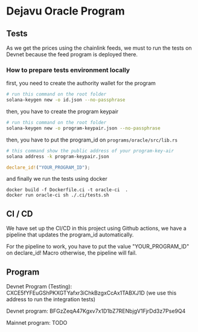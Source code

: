 # Dejavu Oracle Program

## Tests
As we get the prices using the chainlink feeds, we must to run the tests on Devnet because the feed program is deployed there.

### How to prepare tests environment locally

first, you need to create the authority wallet for the program 
```bash
# run this command on the root folder
solana-keygen new -o id.json --no-passphrase
```

then, you have to create the program keypair

```bash
# run this command on the root folder
solana-keygen new -o program-keypair.json --no-passphrase
```

then, you have to put the program_id on `programs/oracle/src/lib.rs` 
```bash
# this command show the public address of your program-key-air
solana address -k program-keypair.json
```

```rust
declare_id!("YOUR_PROGRAM_ID");
```

and finally we run the tests using docker
```
docker build -f Dockerfile.ci -t oracle-ci  .
docker run oracle-ci sh ./.ci/tests.sh
```

## CI / CD

We have set up the CI/CD in this project using Github actions, we have a pipeline that updates the program_id automatically. 

For the pipeline to work, you have to put the value "YOUR_PROGRAM_ID" on declare_id! Macro otherwise, the pipeline will fail.

## Program

Devnet Program (Testing):
CXCE5fYFEuGShPKXGTYafxr3iChkBzgxCcAx1TABXJ1D (we use this address to run the integration tests)

Devnet program: 
BFGzZeqA47Kgxv7x1D1bZ7RENbjgV1FjrDd3z7Pse9Q4

Mainnet program: 
TODO


